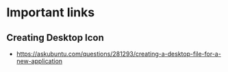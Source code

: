 # Important links

## Creating Desktop Icon
* https://askubuntu.com/questions/281293/creating-a-desktop-file-for-a-new-application



